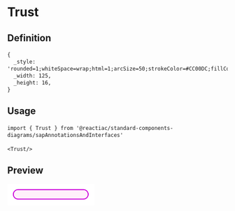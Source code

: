 # Trust

## Definition

```
{
  _style: 'rounded=1;whiteSpace=wrap;html=1;arcSize=50;strokeColor=#CC00DC;fillColor=#fff0fa;fontColor=#266f3a;strokeWidth=1.5;',
  _width: 125,
  _height: 16,
}
```

## Usage

```
import { Trust } from '@reactiac/standard-components-diagrams/sapAnnotationsAndInterfaces'

<Trust/>
```

## Preview

<img src="./trust.png" width="200"/>
